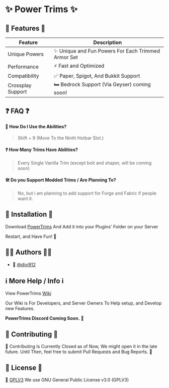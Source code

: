 # ✨ Power Trims ✨



## 🌟 Features 🌟

| Feature                    | Description                                                                    |
| -------------------------- | ------------------------------------------------------------------------------ |
| Unique Powers            | ✨ Unique and Fun Powers For Each Trimmed Armor Set                             |
| Performance                | ⚡ Fast and Optimized                                                            |
| Compatibility            | ✅ Paper, Spigot, And Bukkit Support                                            |
| Crossplay Support          | 🛏️ Bedrock Support (Via Geyser) coming soon!                                            |



## ❓ FAQ ❓

#### 🤔 How Do I Use the Abilities?

>   Shift + 9 (Move To the Ninth Hotbar Slot.)

#### ❓ How Many Trims Have Abilities?

>   Every Single Vanilla Trim (except bolt and shaper, will be coming soon)

#### 🛠️ Do you Support Modded Trims / Are Planning To?

>   No, but i am planning to add support for Forge and Fabric if people want it.



## 🚀 Installation 🚀

Download [PowerTrims](https://example.com) And Add it into your Plugins' Folder on your Server

Restart, and Have Fun! 🎉


## 👨‍💻 Authors 👨‍💻

* 👤 [@divi912](https://www.github.com/divi912)


## ℹ️ More Help / Info ℹ️

View PowerTrims [Wiki](https://example.com)

Our Wiki is For Developers, and Server Owners
To Help setup, and Develop new Features.

**PowerTrims Discord Coming Soon.** 💬


## 🤝 Contributing 🤝

🤝 Contributing Is Currently Closed as of Now, We might open it in the late future.
Until Then, feel free to submit Pull Requests and Bug Reports. 🐛



## 📜 License 📜

📜 [GPLV3](https://github.com/divi912/POWER-TRIMS/blob/main/LICENSE)
We use GNU General Public License v3.0 (GPLV3)

